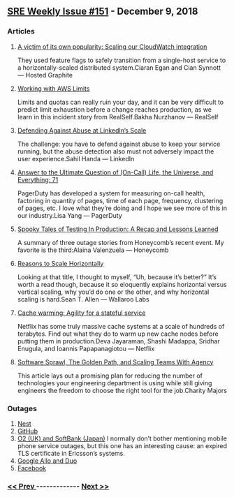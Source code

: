 ## [SRE Weekly Issue #151](https://sreweekly.com/sre-weekly-issue-151/) - December 9, 2018
### Articles

1. [A victim of its own popularity: Scaling our CloudWatch integration](https://blog.hostedgraphite.com/2018/12/03/a-victim-of-its-own-popularity-scaling-our-cloudwatch-integration/)

    They used feature flags to safely transition from a single-host service to a horizontally-scaled distributed system.Ciaran Egan and Cian Synnott — Hosted Graphite
1. [Working with AWS Limits](https://www.awsadvent.com/2018/12/07/working-with-aws-limits/)

    Limits and quotas can really ruin your day, and it can be very difficult to predict limit exhaustion before a change reaches production, as we learn in this incident story from RealSelf.Bakha Nurzhanov — RealSelf
1. [Defending Against Abuse at LinkedIn’s Scale](https://engineering.linkedin.com/blog/2018/12/defending-against-abuse-at-linkedins-scale)

    The challenge: you have to defend against abuse to keep your service running, but the abuse detection also must not adversely impact the user experience.Sahil Handa — LinkedIn
1. [Answer to the Ultimate Question of (On-Call) Life, the Universe, and Everything: 71](https://www.pagerduty.com/blog/answer-ultimate-question-on-call-life/)

    PagerDuty has developed a system for measuring on-call health, factoring in quantity of pages, time of each page, frequency, clustering of pages, etc. I love what they’re doing and I hope we see more of this in our industry.Lisa Yang — PagerDuty
1. [Spooky Tales of Testing In Production: A Recap and Lessons Learned](https://www.honeycomb.io/blog/spooky-tales-of-testing-in-production-a-recap-and-lessons-learned/)

    A summary of three outage stories from Honeycomb’s recent event. My favorite is the third:Alaina Valenzuela — Honeycomb
1. [Reasons to Scale Horizontally](https://blog.wallaroolabs.com/2018/11/horizontal-scaling-reasons/)

    Looking at that title, I thought to myself, “Uh, because it’s better?” It’s worth a read though, because it so eloquently explains horizontal versus vertical scaling, why you’d do one or the other, and why horizontal scaling is hard.Sean T. Allen — Wallaroo Labs
1. [Cache warming: Agility for a stateful service](https://medium.com/netflix-techblog/cache-warming-agility-for-a-stateful-service-2d3b1da82642?source=rss----2615bd06b42e---4)

    Netflix has some truly massive cache systems at a scale of hundreds of terabytes. Find out what they do to warm up new cache nodes before putting them in production.Deva Jayaraman, Shashi Madappa, Sridhar Enugula, and Ioannis Papapanagiotou — Netflix
1. [Software Sprawl, The Golden Path, and Scaling Teams With Agency](https://charity.wtf/2018/12/02/software-sprawl-the-golden-path-and-scaling-teams-with-agency/)

    This article lays out a promising plan for reducing the number of technologies your engineering department is using while still giving engineers the freedom to choose the right tool for the job.Charity Majors
### Outages

1. [Nest](https://www.engadget.com/2018/12/03/nest-outage/)
1. [GitHub](https://status.github.com/messages)
1. [O2 (UK) and SoftBank (Japan)](https://www.theregister.co.uk/2018/12/06/ericsson_o2_telefonica_uk_outage/)
    I normally don’t bother mentioning mobile phone service outages, but this one has an interesting cause: an expired TLS certificate in Ericsson’s systems.
1. [Google Allo and Duo](https://9to5google.com/2018/12/05/google-allo-down-outage/)
1. [Facebook](https://www.plymouthherald.co.uk/news/facebook-goes-down-again-users-2295108)

### [ << Prev ](sreweekly-150.md) ------------- [ Next >> ](sreweekly-152.md)